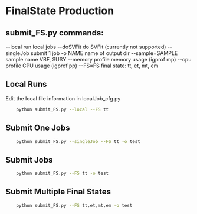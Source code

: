 FinalState Production
=====================

submit_FS.py commands:
----------------------

  --local          run local jobs
  --doSVFit        do SVFit (currently not supported)
  --singleJob      submit 1 job
  -o NAME          name of output dir
  --sample=SAMPLE  sample name VBF, SUSY
  --memory         profile memory usage (igprof mp)
  --cpu            profile CPU usage (igprof pp)
  --FS=FS          final state: tt, et, mt, em


Local Runs
----------
Edit the local file information in localJob_cfg.py

```bash
    python submit_FS.py --local --FS tt
```

Submit One Jobs
---------------

```bash
    python submit_FS.py --singleJob --FS tt -o test
```

Submit Jobs
---------------

```bash
    python submit_FS.py --FS tt -o test
```

Submit Multiple Final States
----------------------------

```bash
    python submit_FS.py --FS tt,et,mt,em -o test
```